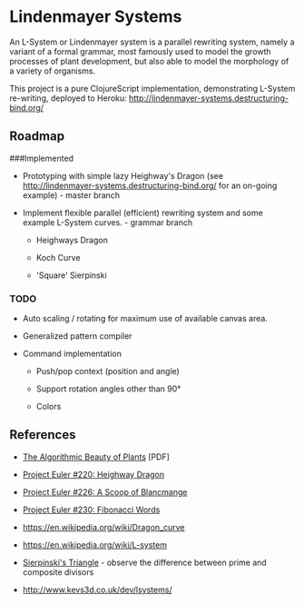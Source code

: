 Lindenmayer Systems
===================

An L-System or Lindenmayer system is a parallel rewriting system, namely a
variant of a formal grammar, most famously used to model the growth 
processes of plant development, but also able to model the morphology of
a variety of organisms.

This project is a pure ClojureScript implementation, demonstrating L-System 
re-writing, deployed to Heroku: http://lindenmayer-systems.destructuring-bind.org/

Roadmap
-------

###Implemented

* Prototyping with simple lazy Heighway's Dragon (see 
  http://lindenmayer-systems.destructuring-bind.org/ for an 
  on-going example) - master branch

* Implement flexible parallel (efficient) rewriting system and some example
  L-System curves. - grammar branch

    * Heighways Dragon

    * Koch Curve

    * 'Square' Sierpinski

### TODO

* Auto scaling / rotating for maximum use of available canvas area. 

* Generalized pattern compiler

* Command implementation
    
    * Push/pop context (position and angle)

    * Support rotation angles other than 90°

    * Colors


References
----------
* [The Algorithmic Beauty of Plants](http://algorithmicbotany.org/papers/abop/abop.pdf) [PDF]

* [Project Euler #220: Heighway Dragon](http://projecteuler.net/problem=220)

* [Project Euler #226: A Scoop of Blancmange](http://projecteuler.net/problem=226)

* [Project Euler #230: Fibonacci Words](http://projecteuler.net/problem=230)

* https://en.wikipedia.org/wiki/Dragon_curve

* https://en.wikipedia.org/wiki/L-system

* [Sierpinski's Triangle](http://webrot.destructuring-bind.org/sierpinski?divisor=2) - observe the difference between prime and composite divisors

* http://www.kevs3d.co.uk/dev/lsystems/
